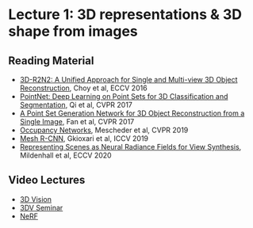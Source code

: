 # Lecture 1: 3D representations & 3D shape from images

## Reading Material

* [3D-R2N2: A Unified Approach for Single and Multi-view 3D Object Reconstruction][r2n2], Choy et al, ECCV 2016
* [PointNet: Deep Learning on Point Sets for 3D Classification and Segmentation][pointnet], Qi et al, CVPR 2017
* [A Point Set Generation Network for 3D Object Reconstruction from a Single Image][psg], Fan et al, CVPR 2017
* [Occupancy Networks][occnet], Mescheder et al, CVPR 2019
* [Mesh R-CNN][meshrcnn], Gkioxari et al, ICCV 2019
* [Representing Scenes as Neural Radiance Fields for View Synthesis][nerf], Mildenhall et al, ECCV 2020

## Video Lectures

* [3D Vision][vid1]
* [3DV Seminar][vid2] 
* [NeRF][vid3]

[vid1]: http://leccap.engin.umich.edu/leccap/viewer/r/VBqXlM
[vid2]: https://www.youtube.com/watch?v=gXLpy3jd2mQ
[vid3]: https://www.youtube.com/watch?v=nRyOzHpcr4Q
[meshrcnn]: https://arxiv.org/abs/1906.02739
[r2n2]: https://arxiv.org/abs/1604.00449
[occnet]: https://arxiv.org/abs/1812.03828
[synsin]: https://arxiv.org/abs/1912.08804
[psg]: https://arxiv.org/abs/1612.00603
[pointnet]: https://arxiv.org/abs/1612.00593
[nerf]: https://arxiv.org/abs/2003.08934
